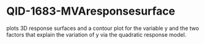 # QID-1683-MVAresponsesurface
plots 3D response surfaces and a contour plot for the variable y and the two factors that explain the variation of y via the quadratic response model.
